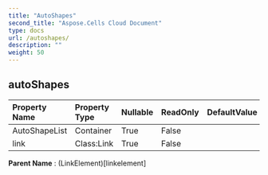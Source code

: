 ```yaml
---
title: "AutoShapes"
second_title: "Aspose.Cells Cloud Document"
type: docs
url: /autoshapes/
description: ""
weight: 50
---
```


## **autoShapes**

 

| Property Name | Property Type | Nullable |  ReadOnly | DefaultValue | Description | 
| :- | :- | :- |:- |  :- | :- |
| AutoShapeList | Container | True |  False |  |  |  
| link | Class:Link | True |  False |  |  |  

**Parent Name** : (LinkElement)[linkelement]

